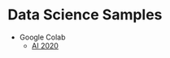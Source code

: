 # Data Science Samples

* Google Colab
    * [AI 2020](https://colab.research.google.com/github/isaacdlp/datascience/blob/master/notebooks/ai2020.py.ipynb)
